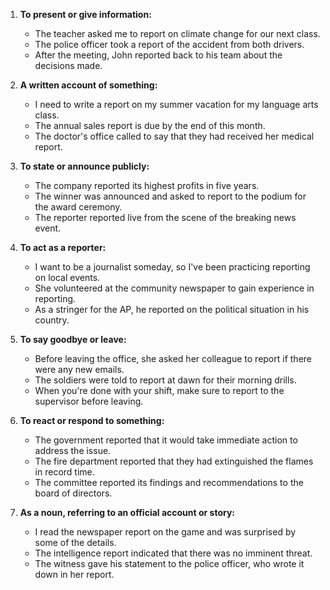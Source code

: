 1. **To present or give information:**
   - The teacher asked me to report on climate change for our next class.
   - The police officer took a report of the accident from both drivers.
   - After the meeting, John reported back to his team about the decisions made.

2. **A written account of something:**
   - I need to write a report on my summer vacation for my language arts class.
   - The annual sales report is due by the end of this month.
   - The doctor's office called to say that they had received her medical report.

3. **To state or announce publicly:**
   - The company reported its highest profits in five years.
   - The winner was announced and asked to report to the podium for the award ceremony.
   - The reporter reported live from the scene of the breaking news event.

4. **To act as a reporter:**
   - I want to be a journalist someday, so I've been practicing reporting on local events.
   - She volunteered at the community newspaper to gain experience in reporting.
   - As a stringer for the AP, he reported on the political situation in his country.

5. **To say goodbye or leave:**
   - Before leaving the office, she asked her colleague to report if there were any new emails.
   - The soldiers were told to report at dawn for their morning drills.
   - When you're done with your shift, make sure to report to the supervisor before leaving.

6. **To react or respond to something:**
   - The government reported that it would take immediate action to address the issue.
   - The fire department reported that they had extinguished the flames in record time.
   - The committee reported its findings and recommendations to the board of directors.

7. **As a noun, referring to an official account or story:**
   - I read the newspaper report on the game and was surprised by some of the details.
   - The intelligence report indicated that there was no imminent threat.
   - The witness gave his statement to the police officer, who wrote it down in her report.